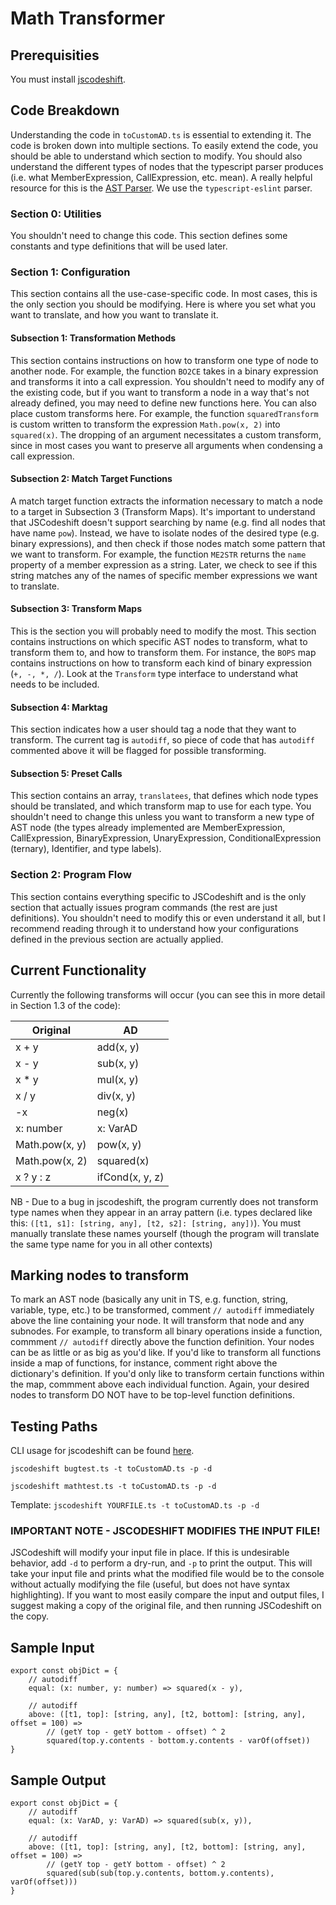 # Math Transformer

## Prerequisities
You must install [jscodeshift](https://www.npmjs.com/package/jscodeshift).

## Code Breakdown

Understanding the code in `toCustomAD.ts` is essential to extending it. The code is broken down into multiple sections. To easily extend the code, you should be able to understand which section to modify. You should also understand the different types of nodes that the typescript parser produces (i.e. what MemberExpression, CallExpression, etc. mean). A really helpful resource for this is the [AST Parser](https://astexplorer.net). We use the `typescript-eslint` parser.

### Section 0: Utilities

You shouldn't need to change this code. This section defines some constants and type definitions that will be used later.

### Section 1: Configuration

This section contains all the use-case-specific code. In most cases, this is the only section you should be modifying. Here is where you set what you want to translate, and how you want to translate it.

#### Subsection 1: Transformation Methods

This section contains instructions on how to transform one type of node to another node. For example, the function `BO2CE` takes in a binary expression and transforms it into a call expression. You shouldn't need to modify any of the existing code, but if you want to transform a node in a way that's not already defined, you may need to define new functions here. You can also place custom transforms here. For example, the function `squaredTransform` is custom written to transform the expression `Math.pow(x, 2)` into `squared(x)`. The dropping of an argument necessitates a custom transform, since in most cases you want to preserve all arguments when condensing a call expression. 

#### Subsection 2: Match Target Functions

A match target function extracts the information necessary to match a node to a target in Subsection 3 (Transform Maps). It's important to understand that JSCodeshift doesn't support searching by name (e.g. find all nodes that have name `pow`). Instead, we have to isolate nodes of the desired type (e.g. binary expressions), and then check if those nodes match some pattern that we want to transform. For example, the function `ME2STR` returns the `name` property of a member expression as a string. Later, we check to see if this string matches any of the names of specific member expressions we want to translate. 

#### Subsection 3: Transform Maps

This is the section you will probably need to modify the most. This section contains instructions on which specific AST nodes to transform, what to transform them to, and how to transform them. For instance, the `BOPS` map contains instructions on how to transform each kind of binary expression (`+, -, *, /`). Look at the `Transform` type interface to understand what needs to be included.

#### Subsection 4: Marktag

This section indicates how a user should tag a node that they want to transform. The current tag is `autodiff`, so piece of code that has `autodiff` commented above it will be flagged for possible transforming.

#### Subsection 5: Preset Calls

This section contains an array, `translatees`, that defines which node types should be translated, and which transform map to use for each type. You shouldn't need to change this unless you want to transform a new type of AST node (the types already implemented are MemberExpression, CallExpression, BinaryExpression, UnaryExpression, ConditionalExpression (ternary), Identifier, and type labels).

### Section 2: Program Flow

This section contains everything specific to JSCodeshift and is the only section that actually issues program commands (the rest are just definitions). You shouldn't need to modify this or even understand it all, but I recommend reading through it to understand how your configurations defined in the previous section are actually applied.

## Current Functionality

Currently the following transforms will occur (you can see this in more detail in Section 1.3 of the code): 

|Original   | AD |
|-----------|----|
| x + y     | add(x, y)|
| x - y     | sub(x, y)|
| x * y     | mul(x, y)|
| x / y     | div(x, y)|
| -x        | neg(x)|
| x: number | x: VarAD|
| Math.pow(x, y) | pow(x, y)|
| Math.pow(x, 2) | squared(x)|
| x ? y : z | ifCond(x, y, z) |



NB - Due to a bug in jscodeshift, the program currently does not transform type names when they appear in an array pattern (i.e. types declared like this: `([t1, s1]: [string, any], [t2, s2]: [string, any])`). You must manually translate these names yourself (though the program will translate the same type name for you in all other contexts)


## Marking nodes to transform

To mark an AST node (basically any unit in TS, e.g. function, string, variable, type, etc.) to be transformed, comment `// autodiff` immediately above the line containing your node. It will transform that node and any subnodes. For example, to transform all binary operations inside a function, commment `// autodiff` directly above the function definition. Your nodes can be as little or as big as you'd like. If you'd like to transform all functions inside a map of functions, for instance, comment right above the dictionary's definition. If you'd only like to transform certain functions within the map, commment above each individual function. Again, your desired nodes to transform DO NOT have to be top-level function definitions.

## Testing Paths

CLI usage for jscodeshift can be found [here](https://github.com/facebook/jscodeshift).

`jscodeshift bugtest.ts -t toCustomAD.ts -p -d`

`jscodeshift mathtest.ts -t toCustomAD.ts -p -d`

Template: `jscodeshift YOURFILE.ts -t toCustomAD.ts -p -d`

### IMPORTANT NOTE - JSCODESHIFT MODIFIES THE INPUT FILE!

JSCodeshift will modify your input file in place. If this is undesirable behavior, add `-d` to perform a dry-run, and `-p` to print the output. This will take your input file and prints what the modified file would be to the console without actually modifying the file (useful, but does not have syntax highlighting). If you want to most easily compare the input and output files, I suggest making a copy of the original file, and then running JSCodeshift on the copy.

## Sample Input

    export const objDict = {
        // autodiff
        equal: (x: number, y: number) => squared(x - y),

        // autodiff
        above: ([t1, top]: [string, any], [t2, bottom]: [string, any], offset = 100) =>
            // (getY top - getY bottom - offset) ^ 2
            squared(top.y.contents - bottom.y.contents - varOf(offset))
    }

## Sample Output
    export const objDict = {
        // autodiff
        equal: (x: VarAD, y: VarAD) => squared(sub(x, y)),

        // autodiff
        above: ([t1, top]: [string, any], [t2, bottom]: [string, any], offset = 100) =>
            // (getY top - getY bottom - offset) ^ 2
            squared(sub(sub(top.y.contents, bottom.y.contents), varOf(offset)))
    }
